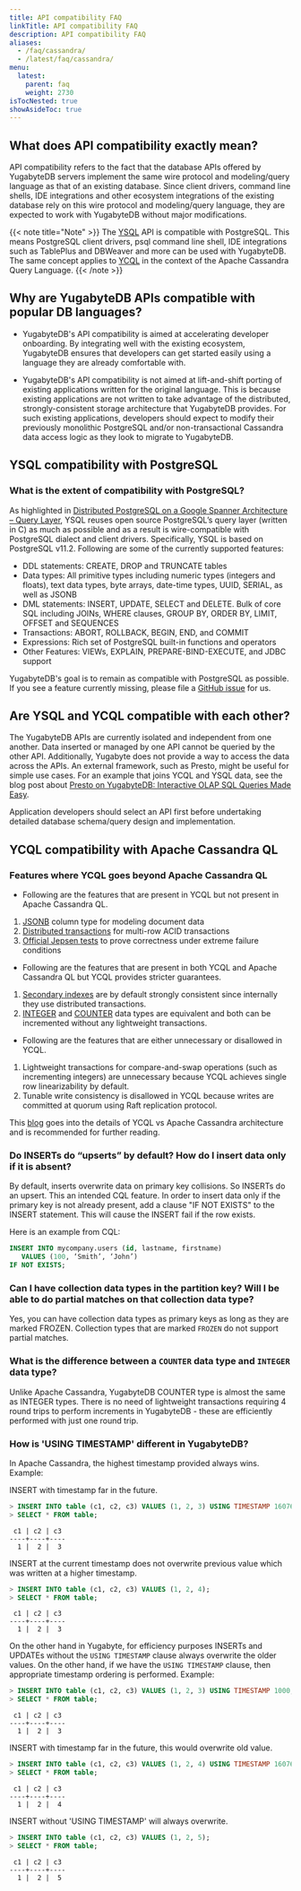 ```yaml
---
title: API compatibility FAQ
linkTitle: API compatibility FAQ
description: API compatibility FAQ
aliases:
  - /faq/cassandra/
  - /latest/faq/cassandra/
menu:
  latest:
    parent: faq
    weight: 2730
isTocNested: true
showAsideToc: true
---
```


## What does API compatibility exactly mean?

API compatibility refers to the fact that the database APIs offered by YugabyteDB servers implement the same wire protocol and modeling/query language as that of an existing database. Since client drivers, command line shells, IDE integrations and other ecosystem integrations of the existing database rely on this wire protocol and modeling/query language, they are expected to work with YugabyteDB without major modifications. 

{{< note title="Note" >}}
The [YSQL](../../api/ysql) API is compatible with PostgreSQL. This means PostgreSQL client drivers, psql command line shell, IDE integrations such as TablePlus and DBWeaver and more can be used with YugabyteDB. The same concept applies to [YCQL](../../api/ycql) in the context of the Apache Cassandra Query Language.
{{< /note >}}

## Why are YugabyteDB APIs compatible with popular DB languages?

- YugabyteDB's API compatibility is aimed at accelerating developer onboarding. By integrating well with the existing ecosystem, YugabyteDB ensures that developers can get started easily using a language they are already comfortable with. 

- YugabyteDB's API compatibility is not aimed at lift-and-shift porting of existing applications written for the original language. This is because existing applications are not written to take advantage of the distributed, strongly-consistent storage architecture that YugabyteDB provides. For such existing applications, developers should expect to modify their previously monolithic PostgreSQL and/or non-transactional Cassandra data access logic as they look to migrate to YugabyteDB.

## YSQL compatibility with PostgreSQL

### What is the extent of compatibility with PostgreSQL?

As highlighted in [Distributed PostgreSQL on a Google Spanner Architecture – Query Layer](https://blog.yugabyte.com/distributed-postgresql-on-a-google-spanner-architecture-query-layer/), YSQL reuses open source PostgreSQL’s query layer (written in C) as much as possible and as a result is wire-compatible with PostgreSQL dialect and client drivers. Specifically, YSQL is based on PostgreSQL v11.2. Following are some of the currently supported features:

- DDL statements: CREATE, DROP and TRUNCATE tables
- Data types: All primitive types including numeric types (integers and floats), text data types, byte arrays, date-time types, UUID, SERIAL, as well as JSONB
- DML statements: INSERT, UPDATE, SELECT and DELETE. Bulk of core SQL including JOINs, WHERE clauses, GROUP BY, ORDER BY, LIMIT, OFFSET and SEQUENCES
- Transactions: ABORT, ROLLBACK, BEGIN, END, and COMMIT
- Expressions: Rich set of PostgreSQL built-in functions and operators
- Other Features: VIEWs, EXPLAIN, PREPARE-BIND-EXECUTE, and JDBC support

YugabyteDB's goal is to remain as compatible with PostgreSQL as possible. If you see a feature currently missing, please file a [GitHub issue](https://github.com/yugabyte/yugabyte-db/issues) for us.

## Are YSQL and YCQL compatible with each other?

The YugabyteDB APIs are currently isolated and independent from one another. Data inserted or managed by one API cannot be queried by the other API. Additionally, Yugabyte does not provide a way to access the data across the APIs. An external framework, such as Presto, might be useful for simple use cases. For an example that joins YCQL and YSQL data, see the blog post about [Presto on YugabyteDB: Interactive OLAP SQL Queries Made Easy](https://blog.yugabyte.com/presto-on-yugabyte-db-interactive-olap-sql-queries-made-easy-facebook/).

Application developers should select an API first before undertaking detailed database schema/query design and implementation.

## YCQL compatibility with Apache Cassandra QL

### Features where YCQL goes beyond Apache Cassandra QL

- Following are the features that are present in YCQL but not present in Apache Cassandra QL.

1. [JSONB](../../develop/learn/data-types/) column type for modeling document data
2. [Distributed transactions](../../develop/learn/acid-transactions/) for multi-row ACID transactions
3. [Official Jepsen tests](https://blog.yugabyte.com/yugabyte-db-1-2-passes-jepsen-testing/) to prove correctness under extreme failure conditions

- Following are the features that are present in both YCQL and Apache Cassandra QL but YCQL provides stricter guarantees.

1. [Secondary indexes](../../develop/learn/data-modeling/) are by default strongly consistent since internally they use distributed transactions.
2. [INTEGER](../../api/ycql/type_int/) and [COUNTER](../../api/ycql/type_int/) data types are equivalent and both can be incremented without any lightweight transactions.

- Following are the features that are either unnecessary or disallowed in YCQL.

1. Lightweight transactions for compare-and-swap operations (such as incrementing integers) are unnecessary because YCQL achieves single row linearizability by default.
2. Tunable write consistency is disallowed in YCQL because writes are committed at quorum using Raft replication protocol.

This [blog](https://blog.yugabyte.com/apache-cassandra-lightweight-transactions-secondary-indexes-tunable-consistency/) goes into the details of YCQL vs Apache Cassandra architecture and is recommended for further reading.

### Do INSERTs do “upserts” by default? How do I insert data only if it is absent?

By default, inserts overwrite data on primary key collisions. So INSERTs do an upsert. This an intended CQL feature. In order to insert data only if the primary key is not already present,  add a clause "IF NOT EXISTS" to the INSERT statement. This will cause the INSERT fail if the row exists.

Here is an example from CQL:

```sql
INSERT INTO mycompany.users (id, lastname, firstname) 
   VALUES (100, ‘Smith’, ‘John’) 
IF NOT EXISTS;
```

### Can I have collection data types in the partition key? Will I be able to do partial matches on that collection data type?

Yes, you can have collection data types as primary keys as long as they are marked FROZEN. Collection types that are marked `FROZEN` do not support partial matches.

### What is the difference between a `COUNTER` data type and `INTEGER` data type?

Unlike Apache Cassandra, YugabyteDB COUNTER type is almost the same as INTEGER types. There is no need of lightweight transactions requiring 4 round trips to perform increments in YugabyteDB - these are efficiently performed with just one round trip.

### How is 'USING TIMESTAMP' different in YugabyteDB?

In Apache Cassandra, the highest timestamp provided always wins. Example:

INSERT with timestamp far in the future.

```sql
> INSERT INTO table (c1, c2, c3) VALUES (1, 2, 3) USING TIMESTAMP 1607681258727447;
> SELECT * FROM table;
```

```
 c1 | c2 | c3
----+----+----
  1 |  2 |  3
```

INSERT at the current timestamp does not overwrite previous value which was written at a higher
timestamp.

```sql
> INSERT INTO table (c1, c2, c3) VALUES (1, 2, 4); 
> SELECT * FROM table;
```

```
 c1 | c2 | c3
----+----+----
  1 |  2 |  3
```

On the other hand in Yugabyte, for efficiency purposes INSERTs and UPDATEs without the `USING
TIMESTAMP` clause always overwrite the older values. On the other hand, if we have the `USING
TIMESTAMP` clause, then appropriate timestamp ordering is performed. Example:

```sql
> INSERT INTO table (c1, c2, c3) VALUES (1, 2, 3) USING TIMESTAMP 1000;
> SELECT * FROM table;
```

```
 c1 | c2 | c3
----+----+----
  1 |  2 |  3
```

INSERT with timestamp far in the future, this would overwrite old value.

```sql
> INSERT INTO table (c1, c2, c3) VALUES (1, 2, 4) USING TIMESTAMP 1607681258727447;
> SELECT * FROM table;
```

```
 c1 | c2 | c3
----+----+----
  1 |  2 |  4
```

INSERT without 'USING TIMESTAMP' will always overwrite.

```sql
> INSERT INTO table (c1, c2, c3) VALUES (1, 2, 5); 
> SELECT * FROM table;
```

```
 c1 | c2 | c3
----+----+----
  1 |  2 |  5
```
